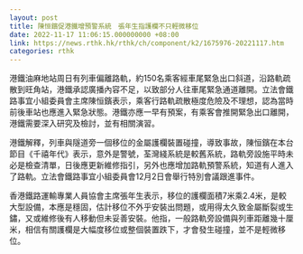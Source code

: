 ```yaml
---
layout: post
title: 陳恒鑌促港鐵增預警系統　張年生指護欄不只輕微移位
date: 2022-11-17 11:06:15.000000000 +08:00
link: https://news.rthk.hk/rthk/ch/component/k2/1675976-20221117.htm
categories: rthk
---
```


港鐵油麻地站周日有列車偏離路軌，約150名乘客經車尾緊急出口斜道，沿路軌疏散到旺角站，港鐵承認廣播內容不足，以致部分人往車尾緊急通道離開。立法會鐵路事宜小組委員會主席陳恒鑌表示，乘客行路軌疏散極度危險及不理想，認為當時前後車站也應進入緊急狀態。港鐵亦應一早有預案，有乘客會推開緊急出口離開，港鐵需要深入研究及檢討，並有相關演習。

港鐵解釋，列車與隧道旁一個移位的金屬護欄裝置碰撞，導致事故，陳恒鑌在本台節目《千禧年代》表示，意外是警號，荃灣綫系統是較舊系統，路軌旁設施平時未必是檢查清單，日後應更新維修指引，另外也應增加路軌預警系統，知道有人進入了路軌。立法會鐵路事宜小組委員會12月2日會舉行特別會議跟進事件。

香港鐵路運輸專業人員協會主席張年生表示，移位的護欄面積7米乘2.4米，是較大型設備，本應是穩固，估計移位不外乎安裝出問題，或用得太久致金屬斷裂或生鏽，又或維修後有人移動但未妥善安裝。他指，一般路軌旁設備與列車距離幾十厘米，相信有關護欄是大幅度移位或整個裝置跌下，才會發生碰撞，並不是輕微移位。
